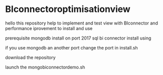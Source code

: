 # BIconnectoroptimisationview

hello this repository help to implement and test view with BIconnector and performance iprovement to install and use 

prerequisite 
mongodb install on port 2017 
sql bi connector install 
using 

if you use mongodb an another port change the port in install.sh 


download the repository 



launch the mongobiconnectordemo.sh

